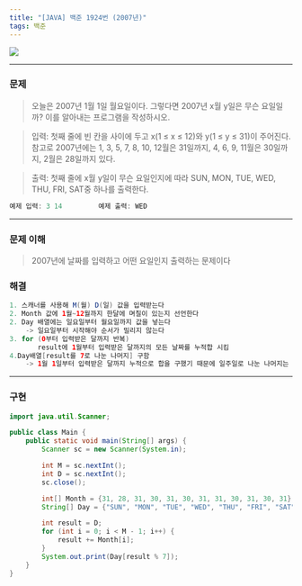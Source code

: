 ```yaml
---
title: "[JAVA] 백준 1924번 (2007년)"
tags: 백준
---
```


![](https://velog.velcdn.com/images/2d3_kk/post/c3c1752f-095f-4755-975c-bf7dbdc34cd9/image.png)

---
### 문제
>오늘은 2007년 1월 1일 월요일이다. 그렇다면 2007년 x월 y일은 무슨 요일일까?
이를 알아내는 프로그램을 작성하시오.

>입력: 첫째 줄에 빈 칸을 사이에 두고 x(1 ≤ x ≤ 12)와 y(1 ≤ y ≤ 31)이 주어진다.
참고로 2007년에는 1, 3, 5, 7, 8, 10, 12월은 31일까지, 4, 6, 9, 11월은 30일까지, 2월은 28일까지 있다.

>출력: 첫째 줄에 x월 y일이 무슨 요일인지에 따라 SUN, MON, TUE, WED, THU, FRI, SAT중 하나를 출력한다.

```java
예제 입력: 3 14         예제 출력: WED
```
---
### 문제 이해
>2007년에 날짜를 입력하고 어떤 요일인지 출력하는 문제이다

### 해결
```java
1. 스캐너를 사용해 M(월) D(일) 값을 입력받는다
2. Month 값에 1월~12월까지 한달에 며칠이 있는지 선언한다
2. Day 배열에는 일요일부터 월요일까지 값을 넣는다
    -> 일요일부터 시작해야 순서가 밀리지 않는다
3. for (0부터 입력받은 달까지 반복)
       result에 1월부터 입력받은 달까지의 모든 날짜를 누적합 시킴
4.Day배열[result를 7로 나눈 나머지] 구함
    -> 1월 1일부터 입력받은 달까지 누적으로 합을 구했기 때문에 일주일로 나눈 나머지는 M D의 요일을 찾는다
```
---

### 구현

```java
import java.util.Scanner;

public class Main {
    public static void main(String[] args) {
        Scanner sc = new Scanner(System.in);

        int M = sc.nextInt();
        int D = sc.nextInt();
        sc.close();

        int[] Month = {31, 28, 31, 30, 31, 30, 31, 31, 30, 31, 30, 31};
        String[] Day = {"SUN", "MON", "TUE", "WED", "THU", "FRI", "SAT"};

        int result = D;
        for (int i = 0; i < M - 1; i++) {
            result += Month[i];
        }
        System.out.print(Day[result % 7]);
    }
}
```
